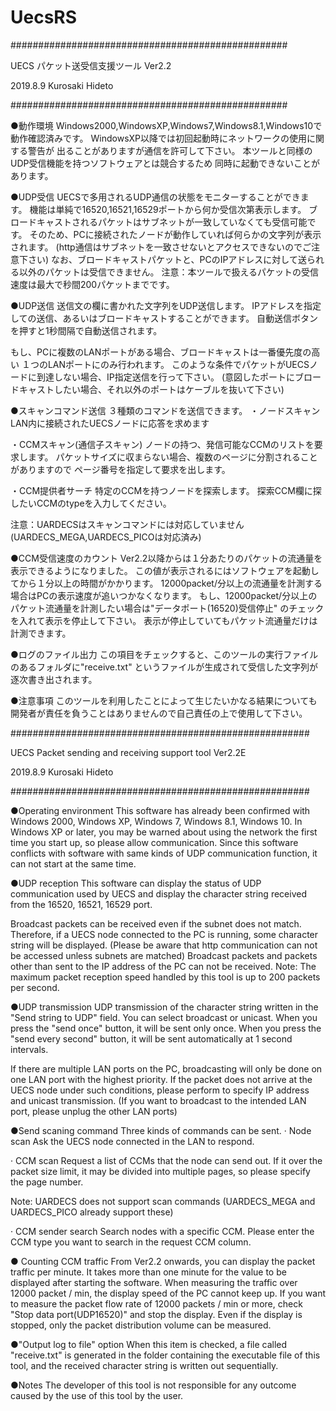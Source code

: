 # UecsRS

##################################################

UECS パケット送受信支援ツール Ver2.2

2019.8.9 Kurosaki Hideto

##################################################

●動作環境
Windows2000,WindowsXP,Windows7,Windows8.1,Windows10で動作確認済みです。
WindowsXP以降では初回起動時にネットワークの使用に関する警告が
出ることがありますが通信を許可して下さい。
本ツールと同様のUDP受信機能を持つソフトウェアとは競合するため
同時に起動できないことがあります。

●UDP受信
UECSで多用されるUDP通信の状態をモニターすることができます。
機能は単純で16520,16521,16529ポートから何か受信次第表示します。
ブロードキャストされるパケットはサブネットが一致していなくても受信可能です。
そのため、PCに接続されたノードが動作していれば何らかの文字列が表示されます。
(http通信はサブネットを一致させないとアクセスできないのでご注意下さい)
なお、ブロードキャストパケットと、PCのIPアドレスに対して送られる以外のパケットは受信できません。
注意：本ツールで扱えるパケットの受信速度は最大で秒間200パケットまでです。

●UDP送信
送信文の欄に書かれた文字列をUDP送信します。
IPアドレスを指定しての送信、あるいはブロードキャストすることができます。
自動送信ボタンを押すと1秒間隔で自動送信されます。

もし、PCに複数のLANポートがある場合、ブロードキャストは一番優先度の高い
１つのLANポートにのみ行われます。
このような条件でパケットがUECSノードに到達しない場合、IP指定送信を行って下さい。
(意図したポートにブロードキャストしたい場合、それ以外のポートはケーブルを抜いて下さい)

●スキャンコマンド送信
３種類のコマンドを送信できます。
・ノードスキャン
LAN内に接続されたUECSノードに応答を求めます

・CCMスキャン(通信子スキャン)
ノードの持つ、発信可能なCCMのリストを要求します。
パケットサイズに収まらない場合、複数のページに分割されることがありますので
ページ番号を指定して要求を出します。

・CCM提供者サーチ
特定のCCMを持つノードを探索します。
探索CCM欄に探したいCCMのtypeを入力してください。

注意：UARDECSはスキャンコマンドには対応していません(UARDECS_MEGA,UARDECS_PICOは対応済み)

●CCM受信速度のカウント
Ver2.2以降からは１分あたりのパケットの流通量を表示できるようになりました。
この値が表示されるにはソフトウェアを起動してから１分以上の時間がかかります。
12000packet/分以上の流通量を計測する場合はPCの表示速度が追いつかなくなります。
もし、12000packet/分以上のパケット流通量を計測したい場合は"データポート(16520)受信停止"
のチェックを入れて表示を停止して下さい。
表示が停止していてもパケット流通量だけは計測できます。

●ログのファイル出力
この項目をチェックすると、このツールの実行ファイルのあるフォルダに"receive.txt"
というファイルが生成されて受信した文字列が逐次書き出されます。

●注意事項
このツールを利用したことによって生じたいかなる結果についても開発者が責任を負うことはありませんので自己責任の上で使用して下さい。


######################################################

UECS Packet sending and receiving support tool Ver2.2E

2019.8.9 Kurosaki Hideto

######################################################

●Operating environment
This software has already been confirmed with Windows 2000, Windows XP, Windows 7, Windows 8.1, Windows 10.
In Windows XP or later, you may be warned about using the network the first time you start up, so please allow communication.
Since this software conflicts with software with same kinds of UDP communication function, it can not start at the same time.

●UDP reception
This software can display the status of UDP communication used by UECS and display the character string received from the 16520, 16521, 16529 port.

Broadcast packets can be received even if the subnet does not match.
Therefore, if a UECS node connected to the PC is running, some character string will be displayed.
(Please be aware that http communication can not be accessed unless subnets are matched)
Broadcast packets and packets other than sent to the IP address of the PC can not be received.
Note: The maximum packet reception speed handled by this tool is up to 200 packets per second.

●UDP transmission
UDP transmission of the character string written in the "Send string to UDP" field.
You can select broadcast or unicast.
When you press the "send once" button, it will be sent only once.
When you press the "send every second" button, it will be sent automatically at 1 second intervals.

If there are multiple LAN ports on the PC, broadcasting will only be done on one LAN port with the highest priority.
If the packet does not arrive at the UECS node under such conditions, please perform to specify IP address and unicast transmission.
(If you want to broadcast to the intended LAN port, please unplug the other LAN ports)

●Send scaning command
Three kinds of commands can be sent.
· Node scan
Ask the UECS node connected in the LAN to respond.

· CCM scan
Request a list of CCMs that the node can send out.
If it over the packet size limit, it may be divided into multiple pages, so please specify the page number.

Note: UARDECS does not support scan commands (UARDECS_MEGA and UARDECS_PICO already support these)

· CCM sender search
Search nodes with a specific CCM.
Please enter the CCM type you want to search in the request CCM column.

● Counting CCM traffic
From Ver2.2 onwards, you can display the packet traffic per minute.
It takes more than one minute for the value to be displayed after starting the software.
When measuring the traffic over 12000 packet / min, the display speed of the PC cannot keep up.
If you want to measure the packet flow rate of 12000 packets / min or more, check "Stop data port(UDP16520)" and stop the display.
Even if the display is stopped, only the packet distribution volume can be measured.


●"Output log to file" option
When this item is checked, a file called "receive.txt" is generated in the folder containing the executable file of this tool, and the received character string is written out sequentially.

●Notes
The developer of this tool is not responsible for any outcome caused by the use of this tool by the user.
